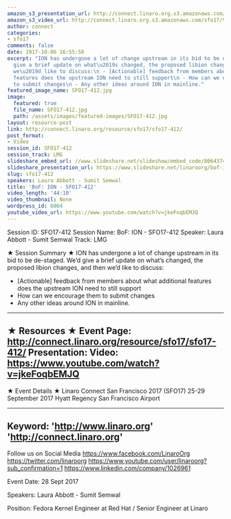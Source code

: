 ```yaml
---
amazon_s3_presentation_url: http://connect.linaro.org.s3.amazonaws.com/sfo17/Presentations/SFO17-412%20-%20ION%20BoF.pdf
amazon_s3_video_url: http://connect.linaro.org.s3.amazonaws.com/sfo17/Videos/SFO17-412%20-%20BoF-%20ION.mp4
author: connect
categories:
- sfo17
comments: false
date: 2017-10-06 16:55:58
excerpt: "ION has undergone a lot of change upstream in its bid to be de-staged. We\u2019d
  give a brief update on what\u2019s changed, the proposed libion changes, and then
  we\u2019d like to discuss:\n - [Actionable] feedback from members about what additional
  features does the upstream ION need to still support\n - How can we encourage them
  to submit changes\n - Any other ideas around ION in mainline."
featured_image_name: SFO17-412.jpg
image:
  featured: true
  file_name: SFO17-412.jpg
  path: /assets/images/featured-images/SFO17-412.jpg
layout: resource-post
link: http://connect.linaro.org/resource/sfo17/sfo17-412/
post_format:
- Video
session_id: SFO17-412
session_track: LMG
slideshare_embed_url: //www.slideshare.net/slideshow/embed_code/80643745
slideshare_presentation_url: https://www.slideshare.net/linaroorg/bof-ion-sfo17412
slug: sfo17-412
speakers: Laura Abbott - Sumit Semwal
title: 'BoF: ION - SFO17-412'
video_length: '44:10'
video_thumbnail: None
wordpress_id: 6064
youtube_video_url: https://www.youtube.com/watch?v=jkeFoqbEMJQ
---
```


Session ID: SFO17-412
Session Name: BoF: ION - SFO17-412
Speaker: Laura Abbott - Sumit Semwal
Track: LMG

★ Session Summary ★
ION has undergone a lot of change upstream in its bid to be de-staged. We’d give a brief update on what’s changed, the proposed libion changes, and then we’d like to discuss:
- [Actionable] feedback from members about what additional features does the upstream ION need to still support
- How can we encourage them to submit changes
- Any other ideas around ION in mainline.
---------------------------------------------------
★ Resources ★
Event Page: http://connect.linaro.org/resource/sfo17/sfo17-412/
Presentation:
Video: https://www.youtube.com/watch?v=jkeFoqbEMJQ
---------------------------------------------------

★ Event Details ★
Linaro Connect San Francisco 2017 (SFO17)
25-29 September 2017
Hyatt Regency San Francisco Airport

---------------------------------------------------
Keyword:
'http://www.linaro.org'
'http://connect.linaro.org'
---------------------------------------------------
Follow us on Social Media
https://www.facebook.com/LinaroOrg
https://twitter.com/linaroorg
https://www.youtube.com/user/linaroorg?sub_confirmation=1
https://www.linkedin.com/company/1026961

Event Date: 28 Sept 2017

Speakers: Laura Abbott - Sumit Semwal

Position: Fedora Kernel Engineer at Red Hat / Senior Engineer at Linaro